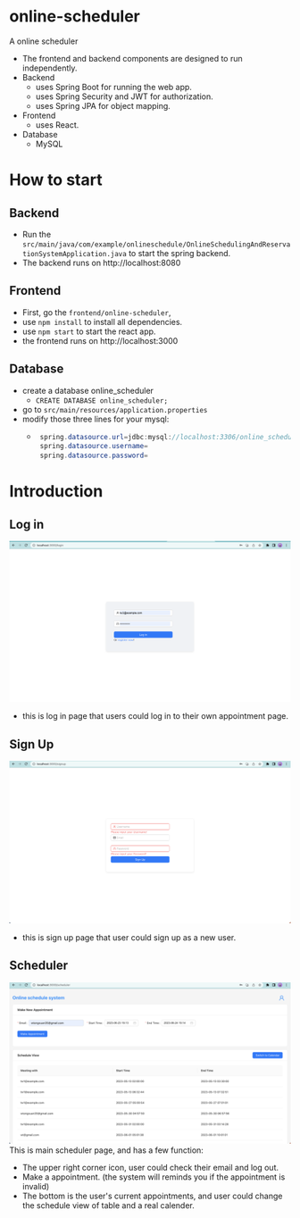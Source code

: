 # online-scheduler
A online scheduler
* The frontend and backend components are designed to run independently.
* Backend 
  * uses Spring Boot for running the web app.
  * uses Spring Security and JWT for authorization.
  * uses Spring JPA for object mapping.
* Frontend
  * uses React.
* Database
  * MySQL

# How to start
## Backend
* Run the `src/main/java/com/example/onlineschedule/OnlineSchedulingAndReservationSystemApplication.java` to start the spring backend.
* The backend runs on http://localhost:8080

## Frontend
* First, go the `frontend/online-scheduler`,
* use `npm install` to install all dependencies.
* use `npm start` to start the react app.
* the frontend runs on http://localhost:3000

## Database
* create a database online_scheduler
  * `CREATE DATABASE online_scheduler;`
* go to `src/main/resources/application.properties`
* modify those three lines for your mysql:
  * ```java
     spring.datasource.url=jdbc:mysql://localhost:3306/online_scheduler
     spring.datasource.username=
     spring.datasource.password=
    ```

# Introduction
## Log in
![log_in_image](images/login.png)
* this is log in page that users could log in to their own appointment page.

## Sign Up
![sign_up_image](images/sign%20up.png)
* this is sign up page that user could sign up as a new user.

## Scheduler
![main_image](images/main%20page.png)
This is main scheduler page, and has a few function:
* The upper right corner icon, user could check their email and log out.
* Make a appointment. (the system will reminds you if the appointment is invalid)
* The bottom is the user's current appointments, and user could change the schedule view of table and a real calender.
